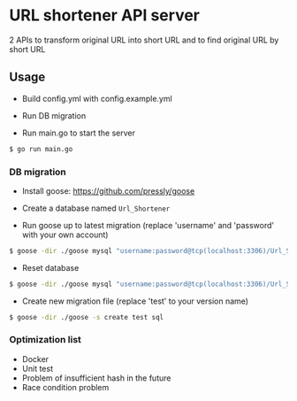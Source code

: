 # URL shortener API server

2 APIs to transform original URL into short URL and to find original URL by short URL

## Usage

* Build config.yml with config.example.yml

* Run DB migration

* Run main.go to start the server
```sh
$ go run main.go
```

### DB migration

* Install goose: https://github.com/pressly/goose

* Create a database named `Url_Shortener`

* Run goose up to latest migration (replace 'username' and 'password' with your own account)
```sh
$ goose -dir ./goose mysql "username:password@tcp(localhost:3306)/Url_Shortener?charset=utf8mb4&parseTime=True" up
```

* Reset database
```sh
$ goose -dir ./goose mysql "username:password@tcp(localhost:3306)/Url_Shortener?charset=utf8mb4&parseTime=True" down-to 0
```

* Create new migration file (replace 'test' to your version name)
```sh
$ goose -dir ./goose -s create test sql
```

### Optimization list

* Docker
* Unit test
* Problem of insufficient hash in the future
* Race condition problem